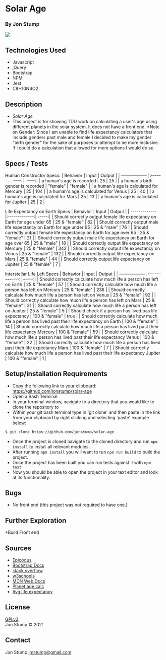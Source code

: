 # Solar Age

### By Jon Stump
<img align="center" src="https://avatars2.githubusercontent.com/u/59323850?s=460&u=372c7d529b7379408ae54491ab3449b6e2f4d94d&v=4">

## Technologies Used
* Javascript
* jQuery
* Bootstrap
* NPM
* Jest
* C8H10N4O2

## Description
* _Solar Age_  
* This project is for showing TDD work on calculating a user's age using different planets in the solar system. It does not have a front end.
*Note on Gender: Since I am unable to find life expectancy calculators that include genders past male and female I decided to make my gender "birth gender" for the sake of purposes to attempt to be more inclusive. If I could do a calculation that allowed for more options I would do so.

## Specs / Tests

Human Constructor Specs:
| Behavior | Input | Output |
| ------------- |:-------------:| -----:|
| a human's age is recorded | 25 | 25 |
| a human's birth gender is recorded | "female" | "female" |
| a human's age is calculated for Mercury | 25 | 104 |
| a human's age is calculated for Venus | 25 | 40 |
| a human's age is calculated for Mars | 25 | 13 |
| a human's age is calculated for Jupiter | 25 | 2 |

Life Expectancy on Earth Specs
| Behavior | Input | Output |
| ------------- |:-------------:| -----:|
| Should correctly output female life expectancy on Earth for age under 65 | 25 & "female" | 82 |
| Should correctly output male life expectancy on Earth for age under 65 | 25 & "male" | 76 |
| Should correctly output female life expectancy on Earth for age over 65 | 25 & "female" | 21 |
| Should correctly output male life expectancy on Earth for age over 65 | 25 & "male" | 18 |
| Should correctly output life expectancy on Mercury | 25 & "female" | 342 |
| Should correctly output life expectancy on Venus | 25 & "female" | 132 |
| Should correctly output life expectancy on Mars | 25 & "female" | 44 |
| Should correctly output life expectancy on Jupiter | 25 & "female" | 7 |

Interstellar Life Left Specs
| Behavior | Input | Output |
| ------------- |:-------------:| -----:|
| Should correctly calculate how much life a person has left on Earth | 25 & "female" | 57 |
| Should correctly calculate how much life a person has left on Mercury | 25 & "female" | 238 |
| Should correctly calculate how much life a person has left on Venus | 25 & "female" | 92 |
| Should correctly calculate how much life a person has left on Mars | 25 & "female" | 31 |
| Should correctly calculate how much life a person has left on Jupiter | 25 & "female" | 5 |
| Should check if a person has lived pas life expectancy | 100 & "female" | true |
| Should correctly calculate how much life a person has lived past their life expectancy on Earth | 100 & "female" | 14 |
| Should correctly calculate how much life a person has lived past their life expectancy Mercury | 100 & "female" | 59 |
| Should correctly calculate how much life a person has lived past their life expectancy Venus | 100 & "female" | 22 |
| Should correctly calculate how much life a person has lived past their life expectancy Mars | 100 & "female" | 7 |
| Should correctly calculate how much life a person has lived past their life expectancy Jupiter | 100 & "female" | 1 |


## Setup/installation Requirements

* Copy the following link to your clipboard: https://github.com/jonstump/solar-age
* Open a Bash Terminal
* In your terminal window, navigate to a directory that you would like to clone the repository to
* Within your git bash terminal type in 'git clone' and then paste in the link from your clipboard by right clicking and selecting 'paste' example below:
```bash
$ git clone https://github.com/jonstump/solar-age
```
* Once the project is cloned navigate to the cloned directory and run ```npm install``` to install all relevant modules.
* After running ```npm install``` you will want to run ```npm run build``` to build the project.
* Once the project has been built you can run tests against it with ```npm test```
* Now you should be able to open the project in your text editor and look at its functionality.


## Bugs
* No front end (this project was not required to have one.)

## Further Exploration 
*Build Front end

## Sources
* [Epicodus](https://www.epicodus.com/)
* [Bootstrap Docs](https://getbootstrap.com/)
* [stack overflow](https://stackoverflow.com/)
* [w3schools](https://www.w3schools.com/)
* [MDN Web Docs](https://developer.mozilla.org/en-US/)
* [Planet age calc](https://theplanets.org/age-on-planets/)
* [Avg life expectancy](https://www.simplyinsurance.com/average-us-life-expectancy-statistics/#section-3)

## License
[GPLv3](https://choosealicense.com/licenses/gpl-3.0/)\
Jon Stump &copy; 2021

## Contact
Jon Stump jmstump@gmail.com